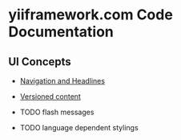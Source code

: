 yiiframework.com Code Documentation
===================================

UI Concepts
-----------

- [Navigation and Headlines](nav.md)
- [Versioned content](versioned-content.md)

- TODO flash messages

- TODO language dependent stylings